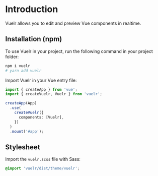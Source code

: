 # Introduction

Vuelr allows you to edit and preview Vue components in realtime.

## Installation (npm)

To use Vuelr in your project, run the following command in your project folder:

```sh
npm i vuelr
# yarn add vuelr
```

Import Vuelr in your Vue entry file:

```ts
import { createApp } from 'vue';
import { createVuelr, Vuelr } from 'vuelr';

createApp(App)
  .use(
    createVuelr({
      components: [Vuelr],
    })
  )
  .mount('#app');
```

## Stylesheet

Import the `vuelr.scss` file with Sass:

```scss
@import 'vuelr/dist/theme/vuelr';
```
